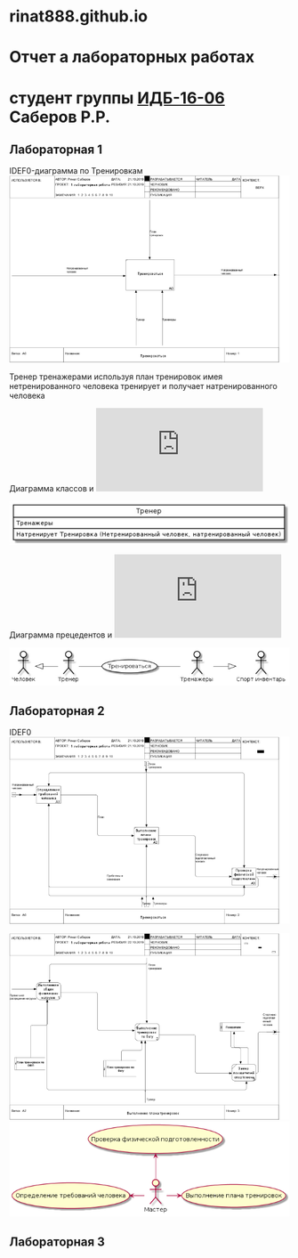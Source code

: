 # rinat888.github.io
# Отчет а лабораторных работах
# студент группы [ИДБ-16-06](https://github.com/stankin/design-2018/wiki/list-idb-16-06) Саберов Р.Р.

## Лабораторная 1
IDEF0-диаграмма по Тренировкам
![none](https://github.com/Rinat888/rinat888.github.io/blob/master/01_A0.png)

Тренер тренажерами используя план тренировок имея нетренированного человека тренирует и получает натренированного человека

Диаграмма классов и ![текст](https://github.com/Rinat888/rinat888.github.io/blob/master/%D0%94%D0%B8%D0%B0%D0%B3%D1%80%D0%B0%D0%BC%D0%BC%D0%B0%20%D0%BA%D0%BB%D0%B0%D1%81%D1%81%D0%BE%D0%B2.txt)

![none](https://github.com/Rinat888/rinat888.github.io/blob/master/SYRZ20mTHTE.jpg)

Диаграмма прецедентов и ![текст](https://github.com/Rinat888/rinat888.github.io/blob/master/%D0%94%D0%B8%D0%B0%D0%B3%D1%80%D0%B0%D0%BC%D0%BC%D0%B0%20%D0%BF%D1%80%D0%B5%D1%86%D0%B5%D0%B4%D0%B5%D0%BD%D1%82%D0%BE%D0%B2.txt)

![none](https://github.com/Rinat888/rinat888.github.io/blob/master/UpwuX5rhSrs.jpg)


## Лабораторная 2
IDEF0
![none](https://github.com/Rinat888/rinat888.github.io/blob/master/02_A0.png)

![none](https://github.com/Rinat888/rinat888.github.io/blob/master/03_A2.png)
![none](https://github.com/Rinat888/rinat888.github.io/blob/master/RP0xhe9068LxLZ7bfM0353TivION7maQWz03CQ6mipQwXL4XyWZ35iwin2ruyWTjjFXpaY_dV8G9jibVdAIho7dqe-FZ26rpMw2scQ-yA9mbtg_wmGcZpL2ZulMy0GrgPGk15nXSeGMsofRI8M9sqAxwqCRB-KAyEDWzHXZsXxULe1URVds0d4aZh_lYIpSYEqybGdJWUaVVdTkIA2SoQ6.png)
## Лабораторная 3

